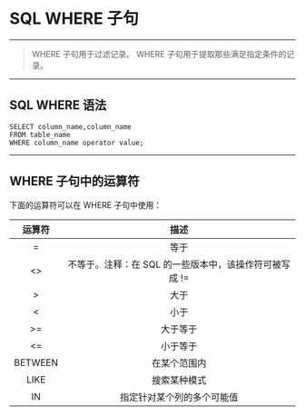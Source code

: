 # SQL WHERE 子句
---
> WHERE 子句用于过滤记录。
WHERE 子句用于提取那些满足指定条件的记录。


---
## SQL WHERE 语法
```
SELECT column_name,column_name
FROM table_name
WHERE column_name operator value;
```
---
## WHERE 子句中的运算符
下面的运算符可以在 WHERE 子句中使用：

运算符 | 描述
:--: | :--:
= | 等于
<> | 不等于。注释：在 SQL 的一些版本中，该操作符可被写成 !=
> | 大于
< | 小于
>= | 大于等于
<= | 小于等于
BETWEEN | 在某个范围内
LIKE | 搜索某种模式
IN | 指定针对某个列的多个可能值
